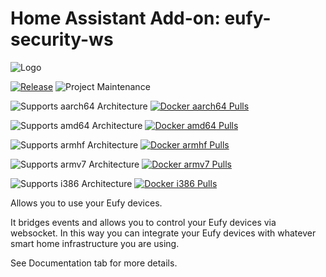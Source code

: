 # Home Assistant Add-on: eufy-security-ws

![Logo][logo]

[![Release][release-shield]][release] ![Project Maintenance][maintenance-shield]

![Supports aarch64 Architecture][aarch64-shield] [![Docker aarch64 Pulls][docker-aarch64-shield]][docker-aarch64]

![Supports amd64 Architecture][amd64-shield] [![Docker amd64 Pulls][docker-amd64-shield]][docker-amd64]

![Supports armhf Architecture][armhf-shield] [![Docker armhf Pulls][docker-armhf-shield]][docker-armhf]

![Supports armv7 Architecture][armv7-shield] [![Docker armv7 Pulls][docker-armv7-shield]][docker-armv7]

![Supports i386 Architecture][i386-shield] [![Docker i386 Pulls][docker-i386-shield]][docker-i386]

Allows you to use your Eufy devices.

It bridges events and allows you to control your Eufy devices via websocket. In this way you can integrate your Eufy devices with whatever smart home infrastructure you are using.

See Documentation tab for more details.

[logo]: https://raw.githubusercontent.com/bropat/hassio-eufy-security-ws/master/eufy-security-ws/logo.png
[docker-amd64-shield]: https://img.shields.io/docker/pulls/bropat/hassio-eufy-security-ws-amd64?label=docker%20pulls%20amd64&logo=docker
[docker-amd64]: https://hub.docker.com/repository/docker/bropat/hassio-eufy-security-ws-amd64/general
[docker-aarch64-shield]: https://img.shields.io/docker/pulls/bropat/hassio-eufy-security-ws-aarch64?label=docker%20pulls%20aarch64&logo=docker
[docker-aarch64]: https://hub.docker.com/repository/docker/bropat/hassio-eufy-security-ws-aarch64/general
[docker-armhf-shield]: https://img.shields.io/docker/pulls/bropat/hassio-eufy-security-ws-armhf?label=docker%20pulls%20armhf&logo=docker
[docker-armhf]: https://hub.docker.com/repository/docker/bropat/hassio-eufy-security-ws-armhf/general
[docker-armv7-shield]: https://img.shields.io/docker/pulls/bropat/hassio-eufy-security-ws-armv7?label=docker%20pulls%20armv7&logo=docker
[docker-armv7]: https://hub.docker.com/repository/docker/bropat/hassio-eufy-security-ws-armv7/general
[docker-i386-shield]: https://img.shields.io/docker/pulls/bropat/hassio-eufy-security-ws-i386?label=docker%20pulls%20i386&logo=docker
[docker-i386]: https://hub.docker.com/repository/docker/bropat/hassio-eufy-security-ws-i386/general
[aarch64-shield]: https://img.shields.io/badge/aarch64-yes-green.svg
[amd64-shield]: https://img.shields.io/badge/amd64-yes-green.svg
[armhf-shield]: https://img.shields.io/badge/armhf-yes-green.svg
[armv7-shield]: https://img.shields.io/badge/armv7-yes-green.svg
[i386-shield]: https://img.shields.io/badge/i386-yes-green.svg
[maintenance-shield]: https://img.shields.io/maintenance/yes/2023.svg
[release-shield]: https://img.shields.io/badge/version-v1.6.4-blue.svg
[release]: https://github.com/bropat/eufy-security-ws/releases/tag/1.6.4
